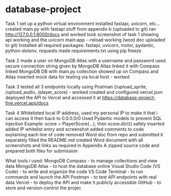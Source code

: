 # database-project
Task 1
set up a python virtual environment
installed fastapi, uvicorn, etc...
created main.py with fastapi stuff from appendix b (uploaded to git)
ran http://127.0.0.1:8000/docs and worked
took screenshot of task 1 showing api working and the uvicorn main:app --reload working (word doc uploaded to git)
Installed all required packages: fastapi, uvicorn, motor, pydantic, python-dotenv, requests
made requirements.txt using pip freeze

Task 2
made a user on MongoDB Atlas with a username and password
used secure connection string given by MongoDB Atlas
linked it with Compass
linked MongoDB DB with main.py
collection showed up on Compass and Atlas
inserted mock data for testing via local host - worked

Task 3
tested all 3 endpoints locally using Postman (/upload_sprite, /upload_audio, /player_score) - worked
created and configured vercel.json
deployed the API to Vercel and accessed it at https://database-project-five.vercel.app/docs

Task 4
Whitelisted local IP address, used my personal IP to make it that i can access it then back to 0.0.0.0/0
Used Pydantic models to prevent SQL injection
    Example: score = PlayerScore(...), then score.dict() safely inserted
added IP whitelist entry and screenshot
added comments to code explaining each line of code
removed Word doc from repo and submitted it separately
filled the README.md
created Word document with all screenshots and links as required in Appendix A
zipped source code and prepared both files for submission

What tools i used: 
MongoDB Compass - to manage collections and view data
MongoDB Atlas - to host the database online
Visual Studio Code (VS Code) - to write and organize the code
VS Code Terminal - to run commands and launch the API
Postman - to test API endpoints with real data
Vercel - to deploy the API and make it publicly accessible
GitHub - to store and version-control the projec